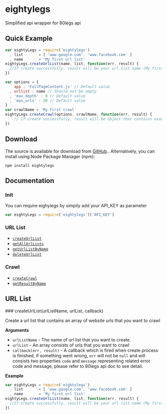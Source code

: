 eightylegs
==========

Simplified api wrapper for 80legs api

## Quick Example
```javascript
var eightyLegs = require('eightylegs')
  , list       = [ 'www.google.com', 'www.facebook.com' ]
  , name       = 'My first url list'
eightyLegs.createUrlList(name, list, function(err, result) {
  //If create successfully, result will be your url list name (My first url list)
})

var options = {
    app : 'FullPageContent.js' // Default value
  , urllist : name // Should not be empty
  , 'max_depth' : 0 // Default value
  , 'max_urls' : 20 // Default value
}
var crawlName = 'My first crawl'
eightyLegs.createCrawl(options, crawlName, function(err, result) {
    // If create successfully, result will be object that contains exact same property with 80legs default return value.
})
```

## Download
The source is available for download from [GitHub](https://github.com/Healtho/eightylegs).. Alternatively, you can install using Node Package Manager (npm):
```shell
npm install eightylegs
```

## Documentation

### Init

You can require eighylegs by simpily add your API_KEY as parameter
```javascript
var eightyLegs = require('eightylegs')('API_KEY')
```

### URL List
* [`createUrlList`](#createUrlList)
* [`getAllUrlLists`](#getAllUrlLists)
* [`getUrlListByName`](#getUrlListByName)
* [`deleteUrlList`](#deleteUrlList)

### Crawl
* [`createCrawl`](#createCrawl)
* [`getResultByName`](#getResultByName)

## URL List
<a name='createUrlList' />
### createUrlList(urlListName, urlList, callback)

Create a url list that contains an array of website urls that you want to crawl

__Arguments__
* `urlListName` - The name of url list that you want to create.
* `urlList` - An array consists of urls that you want to crawl
* `callback(err, result)` - A callback which is fired when create process is finished, if something went wrong, `err` will not be `null` and will consists two properties `code` and `message` representing related error code and message, please refer to 80legs api doc to see detail.

__Example__

```javascript
var eightyLegs = require('eightylegs')
  , list       = [ 'www.google.com', 'www.facebook.com' ]
  , name       = 'My first url list'
eightyLegs.createUrlList(name, list, function(err, result) {
  //If create successfully, result will be your url list name (My first url list)
})
```